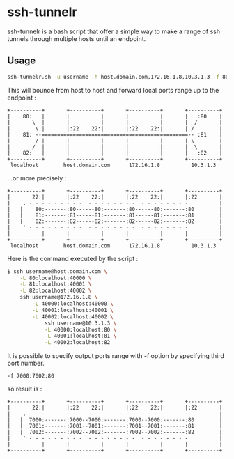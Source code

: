 # ssh-tunnelr

ssh-tunnelr is a bash script that offer a simple way to make a range of
ssh tunnels through multiple hosts until an endpoint.

## Usage

```bash
ssh-tunnelr.sh -u username -h host.domain.com,172.16.1.8,10.3.1.3 -f 80:82
````
This will bounce from host to host and forward local ports range up to the endpoint :
````
+----------+       +----------+       +----------+       +----------+
|    80:   |       |          |       |          |       |   :80    |
|       \  |       |          |       |          |       |  /       |
|        \ |       |:22    22:|       |:22    22:|       | /        |
|    81: --===============================================-- :81    |
|        / |       |          |       |          |       | \        |
|       /  |       |          |       |          |       |  \       |
|    82:   |       |          |       |          |       |   :82    |
+----------+       +----------+       +----------+       +----------+
 localhost        host.domain.com      172.16.1.8          10.3.1.3
````
...or more precisely :
````
+----------+       +----------+       +----------+       +----------+
|       22:|       |:22    22:|       |:22    22:|       |:22       |
|    . - - - - - - - - -  - - - - - - - -  - - - - - - - -          |
|   |    80:-------:80------80:-------:80------80:-------:80        |
|   |    81:-------:81------81:-------:81------81:-------:81        |
|   |    82:-------:82------82:-------:82------82:-------:82        |
|    ' - - - - - - - - -  - - - - - - - -  - - - - - - - -          |
|          |       |          |       |          |       |          |
+----------+       +----------+       +----------+       +----------+
 localhost        host.domain.com      172.16.1.8          10.3.1.3
````
Here is the command executed by the script :
```bash
$ ssh username@host.domain.com \
    -L 80:localhost:40000 \
    -L 81:localhost:40001 \
    -L 82:localhost:40002 \
    ssh username@172.16.1.8 \
        -L 40000:localhost:40000 \
        -L 40001:localhost:40001 \
        -L 40002:localhost:40002 \
            ssh username@10.3.1.3 \
            -L 40000:localhost:80 \
            -L 40001:localhost:81 \
            -L 40002:localhost:82
````
It is possible to specify output ports range with -f option by specifying third port number.
````
-f 7000:7002:80
````
so result is :
````
+----------+       +----------+       +----------+       +----------+
|       22:|       |:22    22:|       |:22    22:|       |:22       |
|    . - - - - - - - - -  - - - - - - - -  - - - - - - - -          |
|   |  7000:-------:7000--7000:-------:7000--7000:-------:80        |
|   |  7001:-------:7001--7001:-------:7001--7001:-------:81        |
|   |  7002:-------:7002--7002:-------:7002--7002:-------:82        |
|    ' - - - - - - - - -  - - - - - - - -  - - - - - - - -          |
|          |       |          |       |          |       |          |
+----------+       +----------+       +----------+       +----------+
````
